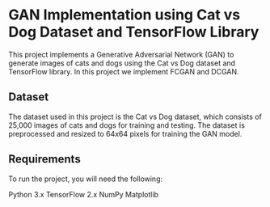 # GAN Implementation using Cat vs Dog Dataset and TensorFlow Library
This project implements a Generative Adversarial Network (GAN) to generate images of cats and dogs using the Cat vs Dog dataset and TensorFlow library. In this project we implement FCGAN and DCGAN.

## Dataset
The dataset used in this project is the Cat vs Dog dataset, which consists of 25,000 images of cats and dogs for training and testing. The dataset is preprocessed and resized to 64x64 pixels for training the GAN model.

## Requirements
To run the project, you will need the following:

Python 3.x
TensorFlow 2.x
NumPy
Matplotlib


